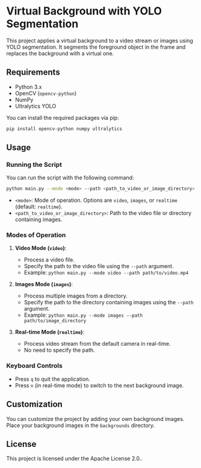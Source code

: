 # Virtual Background with YOLO Segmentation

This project applies a virtual background to a video stream or images using YOLO segmentation. It segments the foreground object in the frame and replaces the background with a virtual one.

## Requirements

- Python 3.x
- OpenCV (`opencv-python`)
- NumPy
- Ultralytics YOLO

You can install the required packages via pip:

```bash
pip install opencv-python numpy ultralytics
```

## Usage

### Running the Script

You can run the script with the following command:

```bash
python main.py --mode <mode> --path <path_to_video_or_image_directory>
```

- `<mode>`: Mode of operation. Options are `video`, `images`, or `realtime` (default: `realtime`).
- `<path_to_video_or_image_directory>`: Path to the video file or directory containing images.

### Modes of Operation

1. **Video Mode (`video`)**:
    - Process a video file.
    - Specify the path to the video file using the `--path` argument.
    - Example: `python main.py --mode video --path path/to/video.mp4`

2. **Images Mode (`images`)**:
    - Process multiple images from a directory.
    - Specify the path to the directory containing images using the `--path` argument.
    - Example: `python main.py --mode images --path path/to/image_directory`

3. **Real-time Mode (`realtime`)**:
    - Process video stream from the default camera in real-time.
    - No need to specify the path.

### Keyboard Controls

- Press `q` to quit the application.
- Press `n` (in real-time mode) to switch to the next background image.

## Customization

You can customize the project by adding your own background images. Place your background images in the `backgrounds` directory.

## License

This project is licensed under the Apache License 2.0..

